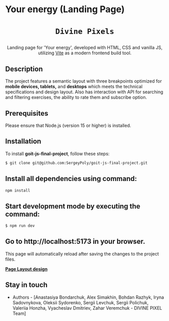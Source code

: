 # Your energy (Landing Page)

# <p align="center">`Divine Pixels`</p>

<p align="center">Landing page for 'Your energy', developed with HTML, CSS and vanilla JS, utilizing <a href="https://vite.dev/" target="_blanc"> Vite</a> as a modern frontend build tool.</p>

## Description

The project features a semantic layout with three breakpoints optimized for
<strong>mobile devices, tablets,</strong> and <strong>desktops</strong> which
meets the technical specifications and design layout. Also has interaction with API for searching and filtering
exercises, the ability to rate them and subscribe option.

## Prerequisites

Please ensure that Node.js (version 15 or higher) is installed.

## Installation

To install <strong>goit-js-final-project</strong>, follow these steps:

```bash
$ git clone git@github.com:SergeyPoly/goit-js-final-project.git
```

## Install all dependencies using command:

```bash
npm install
```

## Start development mode by executing the command:

```bash
$ npm run dev
```

## Go to http://localhost:5173 in your browser.

This page will automatically reload after saving the changes to the project
files.

**<a href="https://www.figma.com/design/1ifqGcQBIzMoc21yIqyV5q/YourEnergy?node-id=0-1&p=f&t=XG5qebPJGfZ5XKnF-0" target="_blanc">Page Layout design</a>**

## Stay in touch

- Authors - [Anastasiya Bondarchuk, Alex Simakhin, Bohdan Razhyk, Iryna Sadovnykova, Oleksii Sydorenko, Sergii Levchuk, Sergii Polichuk, Valeriia Honzha, Vyacheslav Dmitriev,
Zahar Veremchuk - DIVINE PIXEL Team]

